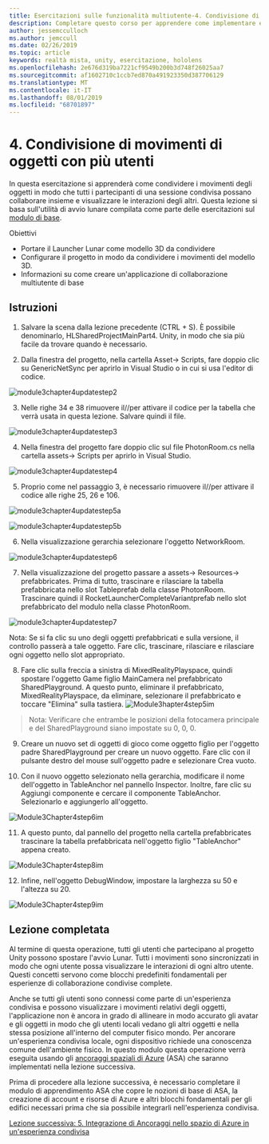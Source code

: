 ```yaml
---
title: Esercitazioni sulle funzionalità multiutente-4. Condivisione di movimenti di oggetti con più utenti
description: Completare questo corso per apprendere come implementare esperienze condivise multiutente all'interno di un'applicazione HoloLens 2.
author: jessemcculloch
ms.author: jemccull
ms.date: 02/26/2019
ms.topic: article
keywords: realtà mista, unity, esercitazione, hololens
ms.openlocfilehash: 2e676d319ba7221cf9549b200b3d748f26025aa7
ms.sourcegitcommit: af1602710c1ccb7ed870a491923350d387706129
ms.translationtype: MT
ms.contentlocale: it-IT
ms.lasthandoff: 08/01/2019
ms.locfileid: "68701897"
---
```

# <a name="4-sharing-object-movements-with-multiple-users"></a>4. Condivisione di movimenti di oggetti con più utenti

In questa esercitazione si apprenderà come condividere i movimenti degli oggetti in modo che tutti i partecipanti di una sessione condivisa possano collaborare insieme e visualizzare le interazioni degli altri. Questa lezione si basa sull'utilità di avvio lunare compilata come parte delle esercitazioni sul [modulo di base](mrlearning-base.md).

Obiettivi

- Portare il Launcher Lunar come modello 3D da condividere
- Configurare il progetto in modo da condividere i movimenti del modello 3D.
- Informazioni su come creare un'applicazione di collaborazione multiutente di base

## <a name="instructions"></a>Istruzioni


1. Salvare la scena dalla lezione precedente (CTRL + S). È possibile denominarlo, HLSharedProjectMainPart4. Unity, in modo che sia più facile da trovare quando è necessario.

2. Dalla finestra del progetto, nella cartella Asset-> Scripts, fare doppio clic su GenericNetSync per aprirlo in Visual Studio o in cui si usa l'editor di codice.  

![module3chapter4updatestep2](images/module3chapter4updatestep2.png)

3. Nelle righe 34 e 38 rimuovere il//per attivare il codice per la tabella che verrà usata in questa lezione. Salvare quindi il file. 

![module3chapter4updatestep3](images/module3chapter4updatestep3.png)

4. Nella finestra del progetto fare doppio clic sul file PhotonRoom.cs nella cartella assets-> Scripts per aprirlo in Visual Studio. 

![module3chapter4updatestep4](images/module3chapter4updatestep4.png)

5. Proprio come nel passaggio 3, è necessario rimuovere il//per attivare il codice alle righe 25, 26 e 106.

![module3chapter4updatestep5a](images/module3chapter4updatestep5a.png) 

![module3chapter4updatestep5b](images/module3chapter4updatestep5b.png)

6. Nella visualizzazione gerarchia selezionare l'oggetto NetworkRoom.

![module3chapter4updatestep6](images/module3chapter4updatestep6.png)

7. Nella visualizzazione del progetto passare a assets-> Resources-> prefabbricates. Prima di tutto, trascinare e rilasciare la tabella prefabbricata nello slot Tableprefab della classe PhotonRoom. Trascinare quindi il RocketLauncherCompleteVariantprefab nello slot prefabbricato del modulo nella classe PhotonRoom.

![module3chapter4updatestep7](images/module3chapter4updatestep7.png)

   Nota: Se si fa clic su uno degli oggetti prefabbricati e sulla versione, il controllo passerà a tale oggetto. Fare clic, trascinare, rilasciare e rilasciare ogni oggetto nello slot appropriato.

8. Fare clic sulla freccia a sinistra di MixedRealityPlayspace, quindi spostare l'oggetto Game figlio MainCamera nel prefabbricato SharedPlayground. A questo punto, eliminare il prefabbricato, MixedRealityPlayspace, da eliminare, selezionare il prefabbricato e toccare "Elimina" sulla tastiera.
![Module3hapter4step5im](images/module3chapter4step5im.PNG)

>Nota:  Verificare che entrambe le posizioni della fotocamera principale e del SharedPlayground siano impostate su 0, 0, 0.
>

9. Creare un nuovo set di oggetti di gioco come oggetto figlio per l'oggetto padre SharedPlayground per creare un nuovo oggetto. Fare clic con il pulsante destro del mouse sull'oggetto padre e selezionare Crea vuoto. 

10. Con il nuovo oggetto selezionato nella gerarchia, modificare il nome dell'oggetto in TableAnchor nel pannello Inspector. Inoltre, fare clic su Aggiungi componente e cercare il componente TableAnchor. Selezionarlo e aggiungerlo all'oggetto. 

![Module3Chapter4step6im](images/module3chapter4step7im.PNG)

11. A questo punto, dal pannello del progetto nella cartella prefabbricates trascinare la tabella prefabbricata nell'oggetto figlio "TableAnchor" appena creato.

![Module3Chapter4step8im](images/module3chapter4step8im.PNG)

12. Infine, nell'oggetto DebugWindow, impostare la larghezza su 50 e l'altezza su 20.

![Module3Chapter4step9im](images/module3chapter4step11im.PNG)

## <a name="congratulations"></a>Lezione completata


Al termine di questa operazione, tutti gli utenti che partecipano al progetto Unity possono spostare l'avvio Lunar. Tutti i movimenti sono sincronizzati in modo che ogni utente possa visualizzare le interazioni di ogni altro utente. Questi concetti servono come blocchi predefiniti fondamentali per esperienze di collaborazione condivise complete. 

Anche se tutti gli utenti sono connessi come parte di un'esperienza condivisa e possono visualizzare i movimenti relativi degli oggetti, l'applicazione non è ancora in grado di allineare in modo accurato gli avatar e gli oggetti in modo che gli utenti locali vedano gli altri oggetti e nella stessa posizione all'interno del computer fisico mondo. Per ancorare un'esperienza condivisa locale, ogni dispositivo richiede una conoscenza comune dell'ambiente fisico. In questo modulo questa operazione verrà eseguita usando gli [ancoraggi spaziali di Azure](<https://azure.microsoft.com/en-us/services/spatial-anchors/>) (ASA) che saranno implementati nella lezione successiva.

Prima di procedere alla lezione successiva, è necessario completare il modulo di apprendimento ASA che copre le nozioni di base di ASA, la creazione di account e risorse di Azure e altri blocchi fondamentali per gli edifici necessari prima che sia possibile integrarli nell'esperienza condivisa.

[Lezione successiva: 5. Integrazione di Ancoraggi nello spazio di Azure in un'esperienza condivisa](mrlearning-sharing(photon)-ch5.md)

